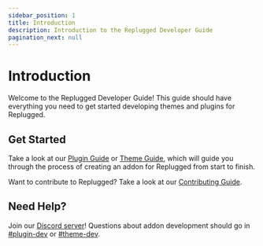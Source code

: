 ```yaml
---
sidebar_position: 1
title: Introduction
description: Introduction to the Replugged Developer Guide
pagination_next: null
---
```


# Introduction

Welcome to the Replugged Developer Guide! This guide should have everything you need to get started
developing themes and plugins for Replugged.

## Get Started

Take a look at our [Plugin Guide](/docs/plugins/getting-started) or
[Theme Guide](/docs/themes/getting-started), which will guide you through the process of creating an
addon for Replugged from start to finish.

Want to contribute to Replugged? Take a look at our
[Contributing Guide](/docs/contributing/replugged).

## Need Help?

Join our [Discord server](https://discord.gg/HnYFUhv4x4)! Questions about addon development should go
in [#plugin-dev](https://discord.com/channels/1000926524452647132/1000955966520557689) or
[#theme-dev](https://discord.com/channels/1000926524452647132/1000955967627874424).
